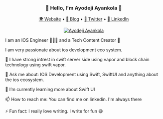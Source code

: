 <h3 align="center"> 👋 Hello, I'm Ayodeji Ayankola  🤝 </h3>
<p align="center">
  <a href="#" rel="nofollow"><g-emoji class="g-emoji" alias="earth_africa" fallback-src="https://github.githubassets.com/images/icons/emoji/unicode/1f30d.png">🌍</g-emoji> Website</a> • 
  <a href="https://ayodejiayankola.medium.com/" rel="nofollow"><g-emoji class="g-emoji" alias="book" fallback-src="https://github.githubassets.com/images/icons/emoji/unicode/1f4d6.png">📖</g-emoji> Blog</a> • 
  <a href="https://twitter.com/ayodejiayankola" rel="nofollow"><g-emoji class="g-emoji" alias="iphone" fallback-src="https://github.githubassets.com/images/icons/emoji/unicode/1f4f1.png">📱</g-emoji> Twitter</a> • 
  <a href="https://www.linkedin.com/in/ayodeji-ayankola/" rel="nofollow"><g-emoji class="g-emoji" alias="vhs" fallback-src="https://img.icons8.com/color/50/000000/linkedin.png">📼</g-emoji> LinkedIn </a>
</p>

<p align="center"><a href="#" rel="nofollow"><img src="https://fitmeals.com.ng/wp-content/uploads/2021/10/Ayodeji-Ayankola.png" alt="Ayodeji Ayankola" data-canonical-src="https://fitmeals.com.ng/wp-content/uploads/2021/10/Ayodeji-Ayankola.png" style="max-width: 100%;"></a></p>


I am an IOS Engineer 👩🏽‍💻 and a Tech Content Creator 🚀

I am very passionate about ios development eco system.

🔭 I have strong intrest in swift server side using vapor and block chain technology using swift vapor.

💬 Ask me about: IOS Development using Swift, SwiftUI and anything about the ios ecosystem. 

🌱 I’m currently learning more about Swift UI

📫 How to reach me: You can find me on linkedin. I'm always there

⚡ Fun fact: I really love writing. I write for fun 😄 

<!--
**ayodejiayankola/ayodejiayankola** is a ✨ _special_ ✨ repository because its `README.md` (this file) appears on your GitHub profile.

Here are some ideas to get you started:

- 🔭 I’m currently working on ...
- 🌱 I’m currently learning ...
- 👯 I’m looking to collaborate on ...
- 🤔 I’m looking for help with ...
- 💬 Ask me about ...
- 📫 How to reach me: ...
- 😄 Pronouns: ...
- ⚡ Fun fact: ...
-->

